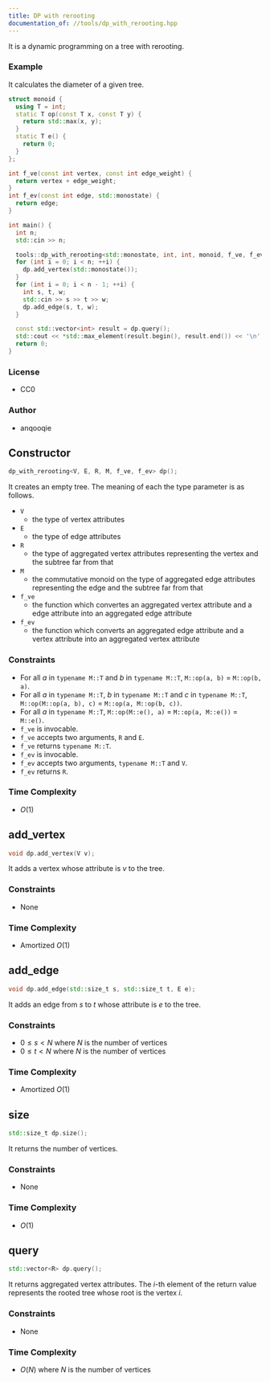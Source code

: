 ```yaml
---
title: DP with rerooting
documentation_of: //tools/dp_with_rerooting.hpp
---
```


It is a dynamic programming on a tree with rerooting.

### Example
It calculates the diameter of a given tree.

```cpp
struct monoid {
  using T = int;
  static T op(const T x, const T y) {
    return std::max(x, y);
  }
  static T e() {
    return 0;
  }
};

int f_ve(const int vertex, const int edge_weight) {
  return vertex + edge_weight;
}
int f_ev(const int edge, std::monostate) {
  return edge;
}

int main() {
  int n;
  std::cin >> n;

  tools::dp_with_rerooting<std::monostate, int, int, monoid, f_ve, f_ev> dp;
  for (int i = 0; i < n; ++i) {
    dp.add_vertex(std::monostate());
  }
  for (int i = 0; i < n - 1; ++i) {
    int s, t, w;
    std::cin >> s >> t >> w;
    dp.add_edge(s, t, w);
  }

  const std::vector<int> result = dp.query();
  std::cout << *std::max_element(result.begin(), result.end()) << '\n';
  return 0;
}
```

### License
- CC0

### Author
- anqooqie

## Constructor
```cpp
dp_with_rerooting<V, E, R, M, f_ve, f_ev> dp();
```

It creates an empty tree.
The meaning of each the type parameter is as follows.

- `V`
    - the type of vertex attributes
- `E`
    - the type of edge attributes
- `R`
    - the type of aggregated vertex attributes representing the vertex and the subtree far from that
- `M`
    - the commutative monoid on the type of aggregated edge attributes representing the edge and the subtree far from that
- `f_ve`
    - the function which convertes an aggregated vertex attribute and a edge attribute into an aggregated edge attribute
- `f_ev`
    - the function which converts an aggregated edge attribute and a vertex attribute into an aggregated vertex attribute

### Constraints
- For all $a$ in `typename M::T` and $b$ in `typename M::T`, `M::op(a, b)` $=$ `M::op(b, a)`.
- For all $a$ in `typename M::T`, $b$ in `typename M::T` and $c$ in `typename M::T`, `M::op(M::op(a, b), c)` $=$ `M::op(a, M::op(b, c))`.
- For all $a$ in `typename M::T`, `M::op(M::e(), a)` $=$ `M::op(a, M::e())` $=$ `M::e()`.
- `f_ve` is invocable.
- `f_ve` accepts two arguments, `R` and `E`.
- `f_ve` returns `typename M::T`.
- `f_ev` is invocable.
- `f_ev` accepts two arguments, `typename M::T` and `V`.
- `f_ev` returns `R`.

### Time Complexity
- $O(1)$

## add_vertex
```cpp
void dp.add_vertex(V v);
```

It adds a vertex whose attribute is $v$ to the tree.

### Constraints
- None

### Time Complexity
- Amortized $O(1)$

## add_edge
```cpp
void dp.add_edge(std::size_t s, std::size_t t, E e);
```

It adds an edge from $s$ to $t$ whose attribute is $e$ to the tree.

### Constraints
- $0 \leq s < N$ where $N$ is the number of vertices
- $0 \leq t < N$ where $N$ is the number of vertices

### Time Complexity
- Amortized $O(1)$

## size
```cpp
std::size_t dp.size();
```

It returns the number of vertices.

### Constraints
- None

### Time Complexity
- $O(1)$

## query
```cpp
std::vector<R> dp.query();
```

It returns aggregated vertex attributes.
The $i$-th element of the return value represents the rooted tree whose root is the vertex $i$.

### Constraints
- None

### Time Complexity
- $O(N)$ where $N$ is the number of vertices
